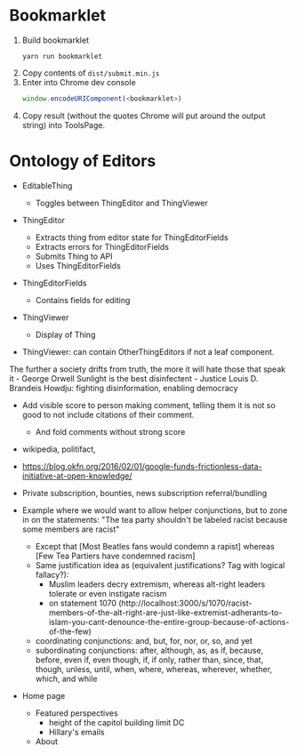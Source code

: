 # Bookmarklet
1. Build bookmarklet 
   ```shell
   yarn run bookmarklet
   ```
2. Copy contents of `dist/submit.min.js`
3. Enter into Chrome dev console
   ```js
   window.encodeURIComponent(<bookmarklet>)
   ```
4. Copy result (without the quotes Chrome will put around the output string) into ToolsPage.

# Ontology of Editors
* EditableThing
  * Toggles between ThingEditor and ThingViewer
* ThingEditor
  * Extracts thing from editor state for ThingEditorFields
  * Extracts errors for ThingEditorFields
  * Submits Thing to API
  * Uses ThingEditorFields
* ThingEditorFields
  * Contains fields for editing
* ThingViewer
  * Display of Thing
  
* ThingViewer: can contain OtherThingEditors if not a leaf component.
  
  
The further a society drifts from truth, the more it will hate those that speak it - George Orwell
Sunlight is the best disinfectent - Justice Louis D. Brandeis
Howdju: fighting disinformation, enabling democracy


* Add visible score to person making comment, telling them it is not so good to not include citations of their comment.
  * And fold comments without strong score
* wikipedia, politifact, 
 * https://blog.okfn.org/2016/02/01/google-funds-frictionless-data-initiative-at-open-knowledge/
* Private subscription, bounties, news subscription referral/bundling


* Example where we would want to allow helper conjunctions, but to zone in on the statements:
  "The tea party shouldn't be labeled racist because some members are racist"
  * Except that [Most Beatles fans would condemn a rapist]
    whereas [Few Tea Partiers have condemned racism]
  * Same justification idea as (equivalent justifications? Tag with logical fallacy?):
    * Muslim leaders decry extremism, whereas alt-right leaders tolerate or even instigate racism
    * on statement 1070 (http://localhost:3000/s/1070/racist-members-of-the-alt-right-are-just-like-extremist-adherants-to-islam-you-cant-denounce-the-entire-group-because-of-actions-of-the-few)
  * coordinating conjunctions: and, but, for, nor, or, so, and yet
  * subordinating conjunctions: after, although, as, as if, because, before, even if, even though, if, if only, 
    rather than, since, that, though, unless, until, when, where, whereas, wherever, whether, which, and while
* Home page
  * Featured perspectives
    * height of the capitol building limit DC
    * Hillary's emails
  * About